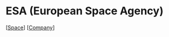 # ESA (European Space Agency)

[[Space]] [[Company]]

[//begin]: # "Autogenerated link references for markdown compatibility"
[space]: space "Space"
[company]: company "Company"
[//end]: # "Autogenerated link references"